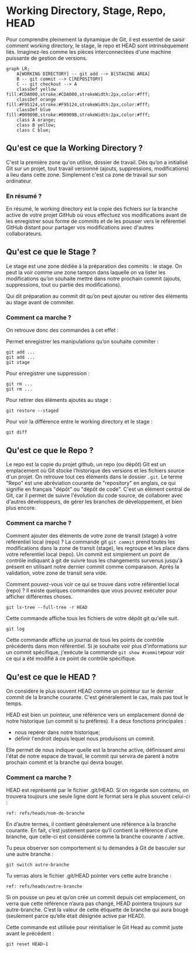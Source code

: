# Working Directory, Stage, Repo, HEAD

Pour comprendre pleinement la dynamique de Git, il est essentiel de saisir comment working directory, le stage, le repo et HEAD sont intrinsèquement liés. Imaginez-les comme les pièces interconnectées d'une machine puissante de gestion de versions.

```mermaid
graph LR;
    A[WORKING DIRECTORY] -- git add --> B[STAGING AREA]
    B -- git commit --> C[REPOSITORY]
    C -- git checkout --> A
    classDef yellow fill:#CDA000,stroke:#CDA000,strokeWidth:2px,color:#fff;
    classDef orange fill:#F95124,stroke:#F95124,strokeWidth:2px,color:#fff;
    classDef blue fill:#00909B,stroke:#00909B,strokeWidth:2px,color:#fff;
    class A orange;
    class B yellow;
    class C blue;
```

## Qu'est ce que la Working Directory ?

C'est la première zone qu'on utilise, dossier de travail. Dès qu’on a initialisé Git sur un projet, tout travail versionné (ajouts, suppressions, modifications) a lieu dans cette zone. Simplement c'est ca zone de travail sur son ordinateur.

### En résumé ?

En résumé, le working directory est la copie des fichiers sur la branche active de votre projet GitHub où vous effectuez vos modifications avant de les enregistrer sous forme de commits et de les pousser vers le référentiel GitHub distant pour partager vos modifications avec d'autres collaborateurs.

## Qu'est ce que le Stage ?

Le stage est une zone dédiée à la préparation des commits : le stage. On peut la voir comme une zone tampon dans laquelle on va lister les modifications qu’on souhaite mettre dans notre prochain commit (ajouts, suppressions, tout ou partie des modifications).

Qui dit préparation au commit dit qu’on peut ajouter ou retirer des éléments au stage avant de commiter.

### Comment ca marche ?

On retrouve donc des commandes à cet effet :

Permet enregistrer les manipulations qu’on souhaite commiter :

```shell
git add ...
git add ...
git stage
```

Pour enregistrer une suppression :

```shell
git rm ...
git rm ...
```

Pour retirer des éléments ajoutés au stage :

```shell
git restore --staged
```

Pour voir la différence entre le working directory et le stage :

```shell
git diff
```

## Qu'est ce que le Repo ?

Le repo est la copie du projet github, un repo (ou dépôt) Git est un emplacement où Git stocke l'historique des versions et les fichiers source d'un projet.
On retrouve tout ces éléments dans le dossier `.git`.
Le terme "Repo" est une abréviation courante de "repository" en anglais, ce qui signifie en français "dépôt" ou "dépôt de code". C'est un élément central de Git, car il permet de suivre l'évolution du code source, de collaborer avec d'autres développeurs, de gérer les branches de développement, et bien plus encore.

### Comment ca marche ?

Comment ajouter des éléments de votre zone de transit (stage) à votre référentiel local (repo) ? La commande git `git commit` prend toutes les modifications dans la zone de transit (stage), les regroupe et les place dans votre referentiel local (repo). Un commit est simplement un point de contrôle indiquant à git de suivre tous les changements survenus jusqu'à présent en utilisant notre dernier commit comme comparaison. Après la validation, votre zone de transit sera vide.

Comment pouvez-vous voir ce qui se trouve dans votre référentiel local (repo) ? Il existe quelques commandes que vous pouvez exécuter pour afficher différentes choses.

`git ls-tree --full-tree -r HEAD`

Cette commande affiche tous les fichiers de votre dépôt git qu'elle suit.

`git log`

Cette commande affiche un journal de tous les points de contrôle précédents dans mon référentiel. Si je souhaite voir plus d'informations sur un commit spécifique, j'exécute la commande `git show #commit#`pour voir ce qui a été modifié à ce point de contrôle spécifique.

## Qu'est ce que le HEAD ?

On considère le plus souvent HEAD comme un pointeur sur le dernier commit de la branche courante. C'est généralement le cas, mais pas tout le temps.

HEAD est bien un pointeur, une référence vers un emplacement donné de notre historique (un commit si tu préfères). Il a deux fonctions
principales :

- nous repérer dans notre historique;
- définir l'endroit depuis lequel nous produisons un commit.

Elle permet de nous indiquer quelle est la branche active, définissant ainsi l'état de notre espace de travail, le commit qui servira de parent à notre prochain commit et la branche qui devra bouger.

### Comment ca marche ?

HEAD est représenté par le fichier .git/HEAD. Si on regarde son contenu, on trouvera toujours une seule ligne dont le format sera le plus souvent celui-ci :

```shell
ref: refs/heads/nom-de-branche
```

En d’autre termes, il contient généralement une référence à la branche courante. En fait, c’est justement parce qu’il contient la référence d’une branche, que celle-ci est considérée comme la branche courante / active.

Tu peux observer son comportement si tu demandes à Git de basculer sur une autre branche :

```shell
git switch autre-branche
```

Tu verras alors le fichier .git/HEAD pointer vers cette autre branche :

```shell
ref: refs/heads/autre-branche
```

Si on pousse un peu et qu’on crée un commit depuis cet emplacement, on verra que cette référence n’aura pas changé, HEAD pointera toujours sur autre-branche. C’est la valeur de cette étiquette de branche qui aura bougé (seulement parce qu’elle était désignée active par HEAD).

Cette commande est utilisée pour réinitialiser le Git Head au commit juste avant le précédent :

```shell
git reset HEAD~1
```
